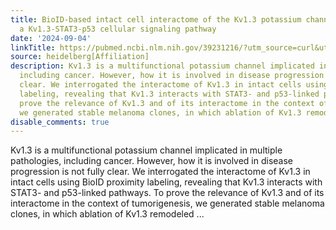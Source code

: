 ```yaml
---
title: BioID-based intact cell interactome of the Kv1.3 potassium channel identifies
  a Kv1.3-STAT3-p53 cellular signaling pathway
date: '2024-09-04'
linkTitle: https://pubmed.ncbi.nlm.nih.gov/39231216/?utm_source=curl&utm_medium=rss&utm_campaign=pubmed-2&utm_content=1FakS-2QOkCT8HsMOQP1bCRQ4YzyumYOmxmF0moLsQ3dFB1E9V&fc=20220326224207&ff=20240905183429&v=2.18.0.post9+e462414
source: heidelberg[Affiliation]
description: Kv1.3 is a multifunctional potassium channel implicated in multiple pathologies,
  including cancer. However, how it is involved in disease progression is not fully
  clear. We interrogated the interactome of Kv1.3 in intact cells using BioID proximity
  labeling, revealing that Kv1.3 interacts with STAT3- and p53-linked pathways. To
  prove the relevance of Kv1.3 and of its interactome in the context of tumorigenesis,
  we generated stable melanoma clones, in which ablation of Kv1.3 remodeled ...
disable_comments: true
---
```

Kv1.3 is a multifunctional potassium channel implicated in multiple pathologies, including cancer. However, how it is involved in disease progression is not fully clear. We interrogated the interactome of Kv1.3 in intact cells using BioID proximity labeling, revealing that Kv1.3 interacts with STAT3- and p53-linked pathways. To prove the relevance of Kv1.3 and of its interactome in the context of tumorigenesis, we generated stable melanoma clones, in which ablation of Kv1.3 remodeled ...